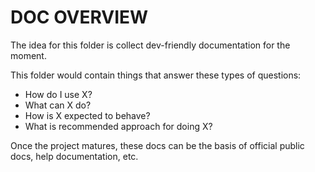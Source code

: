 # DOC OVERVIEW

The idea for this folder is collect dev-friendly documentation for the moment.

This folder would contain things that answer these types of questions:

- How do I use X?
- What can X do?
- How is X expected to behave?
- What is recommended approach for doing X?

Once the project matures, these docs can be the basis of official public docs, help documentation, etc.
